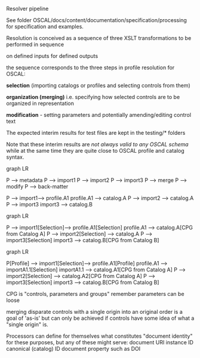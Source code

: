 Resolver pipeline

See folder OSCAL/docs/content/documentation/specification/processing for specification and examples.


Resolution is conceived as a sequence of three XSLT transformations to be performed in sequence

on defined inputs for defined outputs

the sequence corresponds to the three steps in profile resolution for OSCAL:

**selection** (importing catalogs or profiles and selecting controls from them)

**organization (merging)** i.e. specifying how selected controls are to be organized in representation

**modification** - setting parameters and potentially amending/editing control text

The expected interim results for test files are kept in the testing/\* folders

Note that these interim results are *not always valid to any OSCAL schema* while at the same time they are quite close to OSCAL profile and catalog syntax.


graph LR

P --> metadata
P --> import1
P --> import2
P --> import3
P --> merge
P --> modify
P --> back-matter

P --> import1--> profile.A1
profile.A1 --> catalog.A
P --> import2 --> catalog.A
P --> import3 
import3 --> catalog.B

graph LR

P --> import1[Selection]--> profile.A1[Selection]
profile.A1 --> catalog.A[CPG from Catalog A]
P --> import2[Selection] --> catalog.A
P --> import3[Selection] 
import3 --> catalog.B[CPG from Catalog B]

graph LR

P[Profile] --> import1[Selection]--> profile.A1[Profile]
profile.A1 --> importA1.1[Selection]
importA1.1 --> catalog.A1[CPG from Catalog A]
P --> import2[Selection] --> catalog.A2[CPG from Catalog A]
P --> import3[Selection] 
import3 --> catalog.B[CPG from Catalog B]

CPG is "controls, parameters and groups" remember parameters can be loose

merging disparate controls with a single origin into an original order is a goal of 'as-is' but can only be achieved if controls have some idea of what a "single origin" is.

Processors can define for themselves what constitutes "document identity" for these purposes, but any of these might serve:
document URI
instance ID
canonical (catalog) ID
document property such as DOI





